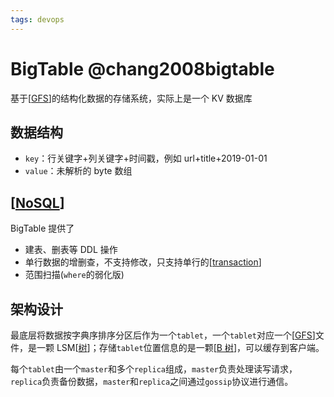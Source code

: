 ```yaml
---
tags: devops
---
```


# BigTable @chang2008bigtable

基于[[GFS]]的结构化数据的存储系统，实际上是一个 KV 数据库

## 数据结构

- `key`：行关键字+列关键字+时间戳，例如 url+title+2019-01-01
- `value`：未解析的 byte 数组

## [[NoSQL]]

BigTable 提供了

- 建表、删表等 DDL 操作
- 单行数据的增删查，不支持修改，只支持单行的[[transaction]]
- 范围扫描(`where`的弱化版)

## 架构设计

最底层将数据按字典序排序分区后作为一个`tablet`，一个`tablet`对应一个[[GFS]]文件，是一颗 LSM[[树]]；存储`tablet`位置信息的是一颗[[B 树]]，可以缓存到客户端。

每个`tablet`由一个`master`和多个`replica`组成，`master`负责处理读写请求，`replica`负责备份数据，`master`和`replica`之间通过`gossip`协议进行通信。

[//begin]: # "Autogenerated link references for markdown compatibility"
[gfs]: GFS.md "Google File Systems"
[nosql]: ../../database/sql/nosql.md "NoSQL"
[transaction]: <../../database/database systems/transaction.md> "transaction"
[树]: ../../algorithm/data_structure/树.md "树"
[b 树]: <../../algorithm/data_structure/B 树.md> "B 树"
[//end]: # "Autogenerated link references"
